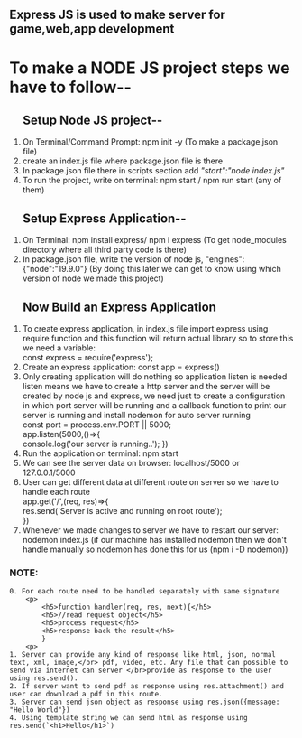 ## Express JS is used to make server for game,web,app development

# To make a NODE JS project steps we have to follow--
<ol>
<h2>Setup Node JS project--</h2>
<li>On Terminal/Command Prompt: npm init -y (To make a package.json file)</li>
<li>create an index.js file where package.json file is there</li>
<li>In package.json file there in scripts section add <i>"start":"node index.js"</i></li>
<li>To run the project, write on terminal: npm start / npm run start (any of them)</li>
</ol>
<ol>
<h2>Setup Express Application--</h2>
<li>On Terminal: npm install express/ npm i express (To get node_modules directory where all third party code is there)</li>
<li>In package.json file, write the version of node js, "engines":{"node":"19.9.0"} (By doing this later we can get to know using which version of node we made this project)</li>
</ol>

<ol>
<h2>Now Build an Express Application</h2>
<li>To create express application, in index.js file import express using require function and this function will return actual library so to store this we need a variable: </br>
    const express = require('express');
</li>
<li>Create an express application: const app = express()</li>
<li>Only creating application will do nothing so application listen is needed </br>
    listen means we have to create a http server and the server will be created by node js and express, we need just to create a configuration in which port server will be running and a callback function to print our server is running and install nodemon for auto server running</br>
    const port = process.env.PORT || 5000; <br>
    app.listen(5000,()=>{</br>
        console.log('our server is running..');
    })
</li>
<li>Run the application on terminal: npm start</li>
<li>We can see the server data on browser: localhost/5000 or 127.0.0.1/5000</li>
<li>User can get different data at different route on server so we have to handle each route</br>
app.get('/',(req, res)=>{</br>
    res.send('Server is active and running on root route');</br>
})
</li>
<li>Whenever we made changes to server we have to restart our server: nodemon index.js (if our machine has installed nodemon then we don't handle manually so nodemon has done this for us (npm i -D nodemon))</li>
</ol>

### NOTE: 
    0. For each route need to be handled separately with same signature 
        <p>
            <h5>function handler(req, res, next){</h5>
            <h5>//read request object</h5>
            <h5>process request</h5>
            <h5>response back the result</h5>
            }
        <p>
    1. Server can provide any kind of response like html, json, normal text, xml, image,</br> pdf, video, etc. Any file that can possible to send via internet can server </br>provide as response to the user using res.send().
    2. If server want to send pdf as response using res.attachment() and user can download a pdf in this route.
    3. Server can send json object as response using res.json({message: "Hello World"})
    4. Using template string we can send html as response using res.send(`<h1>Hello</h1>`) 